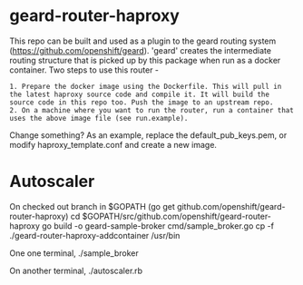 
geard-router-haproxy 
====================

This repo can be built and used as a plugin to the geard routing system (https://github.com/openshift/geard). 'geard' creates the intermediate routing structure that is picked up by this package when run as a docker container. Two steps to use this router -

	1. Prepare the docker image using the Dockerfile. This will pull in the latest haproxy source code and compile it. It will build the source code in this repo too. Push the image to an upstream repo.
	2. On a machine where you want to run the router, run a container that uses the above image file (see run.example).

Change something?
	As an example, replace the default_pub_keys.pem, or modify haproxy_template.conf and create a new image.


Autoscaler
==========

On checked out branch in $GOPATH (go get github.com/openshift/geard-router-haproxy)
cd $GOPATH/src/github.com/openshift/geard-router-haproxy
go build -o geard-sample-broker cmd/sample_broker.go
cp -f ./geard-router-haproxy-addcontainer /usr/bin

One one terminal,
./sample_broker 

On another terminal,
./autoscaler.rb 


